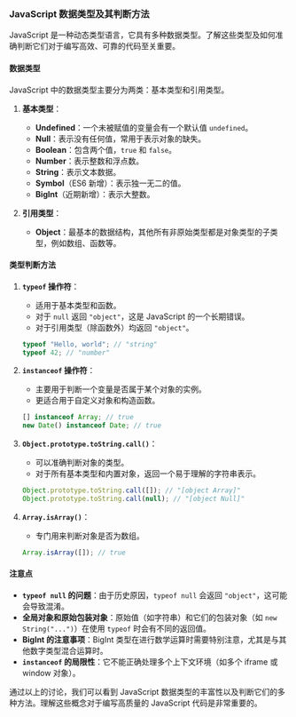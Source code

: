### JavaScript 数据类型及其判断方法

JavaScript 是一种动态类型语言，它具有多种数据类型。了解这些类型及如何准确判断它们对于编写高效、可靠的代码至关重要。

#### 数据类型

JavaScript 中的数据类型主要分为两类：基本类型和引用类型。

1. **基本类型**：

   - **Undefined**：一个未被赋值的变量会有一个默认值 `undefined`。
   - **Null**：表示没有任何值，常用于表示对象的缺失。
   - **Boolean**：包含两个值，`true` 和 `false`。
   - **Number**：表示整数和浮点数。
   - **String**：表示文本数据。
   - **Symbol**（ES6 新增）：表示独一无二的值。
   - **BigInt**（近期新增）：表示大整数。

2. **引用类型**：
   - **Object**：最基本的数据结构，其他所有非原始类型都是对象类型的子类型，例如数组、函数等。

#### 类型判断方法

1. **`typeof` 操作符**：

   - 适用于基本类型和函数。
   - 对于 `null` 返回 `"object"`，这是 JavaScript 的一个长期错误。
   - 对于引用类型（除函数外）均返回 `"object"`。

   ```javascript
   typeof "Hello, world"; // "string"
   typeof 42; // "number"
   ```

2. **`instanceof` 操作符**：

   - 主要用于判断一个变量是否属于某个对象的实例。
   - 更适合用于自定义对象和构造函数。

   ```javascript
   [] instanceof Array; // true
   new Date() instanceof Date; // true
   ```

3. **`Object.prototype.toString.call()`**：

   - 可以准确判断对象的类型。
   - 对于所有基本类型和内置对象，返回一个易于理解的字符串表示。

   ```javascript
   Object.prototype.toString.call([]); // "[object Array]"
   Object.prototype.toString.call(null); // "[object Null]"
   ```

4. **`Array.isArray()`**：

   - 专门用来判断对象是否为数组。

   ```javascript
   Array.isArray([]); // true
   ```

#### 注意点

- **`typeof null` 的问题**：由于历史原因，`typeof null` 会返回 `"object"`，这可能会导致混淆。
- **全局对象和原始包装对象**：原始值（如字符串）和它们的包装对象（如 `new String("...")`）在使用 `typeof` 时会有不同的返回值。
- **BigInt 的注意事项**：BigInt 类型在进行数学运算时需要特别注意，尤其是与其他数字类型混合运算时。
- **`instanceof` 的局限性**：它不能正确处理多个上下文环境（如多个 iframe 或 window 对象）。

通过以上的讨论，我们可以看到 JavaScript 数据类型的丰富性以及判断它们的多种方法。理解这些概念对于编写高质量的 JavaScript 代码是非常重要的。
